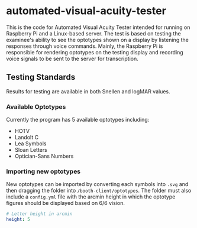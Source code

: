 # automated-visual-acuity-tester
 
This is the code for Automated Visual Acuity Tester intended for running on Raspberry Pi and a Linux-based server. The test is based on testing the examinee's ability to see the optotypes shown on a display by listening the responses through voice commands. Mainly, the Raspberry Pi is responsible for rendering optotypes on the testing display and recording voice signals to be sent to the server for transcription.

## Testing Standards
Results for testing are available in both Snellen and logMAR values.
### Available Optotypes
Currently the program has 5 available optotypes including:
- HOTV
- Landolt C
- Lea Symbols
- Sloan Letters
- Optician-Sans Numbers

### Importing new optotypes
New optotypes can be imported by converting each symbols into `.svg` and then dragging the folder into `/booth-client/optotypes`. The folder must also include a `config.yml` file with the arcmin height in which the optotype figures should be displayed based on 6/6 vision.
```yaml
# Letter height in arcmin
height: 5
```
